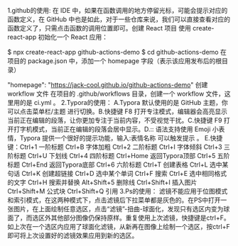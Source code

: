1.github的使用:
在 IDE 中，如果在函数调用的地方停留光标，可能会提示对应的函数定义，在 GitHub 中也是如此，对于一些仓库来说，我们可以直接查看对应的函数定义了，只需点击函数的调用位置即可。创建 React 项目
使用 create-react-app 初始化一个 React 应用：

$ npx create-react-app github-actions-demo
$ cd github-actions-demo
在项目的 package.json 中，添加一个 homepage 字段（表示该应用发布后的根目录）

"homepage": "https://jack-cool.github.io/github-actions-demo"
创建 workflow 文件
在项目的 .github/workflows 目录，创建一个 workflow 文件，这里用的是 ci.yml 。
2.Typora的使用：
A.Typora 默认使用的是 GitHub 主题，你可以点击菜单栏/主题 进行切换。B.快捷键 F8 打开专注模式，编辑器会高亮显示当前正在编辑的段落，让你更加专注于当前内容，不受视觉干扰。C.快捷键 F9 打开打字机模式，当前正在编辑的段落会居中显示。D.:<emoji>: 语法支持使用 Emoji 小表情，Typora 提供一个很好的提示功能，输入:表情名称 可以触发提示 。
 E.快捷键：Ctrl+1  一阶标题    Ctrl+B  字体加粗
          Ctrl+2  二阶标题    Ctrl+I  字体倾斜
          Ctrl+3  三阶标题    Ctrl+U  下划线
          Ctrl+4  四阶标题    Ctrl+Home   返回Typora顶部
          Ctrl+5  五阶标题    Ctrl+End    返回Typora底部
          Ctrl+6  六阶标题    Ctrl+T  创建表格
          Ctrl+L  选中某句话   Ctrl+K  创建超链接
          Ctrl+D  选中某个单词  Ctrl+F  搜索
          Ctrl+E  选中相同格式的文字   Ctrl+H  搜索并替换
          Alt+Shift+5 删除线 Ctrl+Shift+I    插入图片
          Ctrl+Shift+M    公式块 Ctrl+Shift+Q    引用
3.Ps的使用：
滤镜不能应用于位图模式和索引模式，在这两种模式下，点击滤镜后下拉菜单都是灰色的。在PS中打开一张图片，在上面绘制任意选区，点击“滤镜”-扭曲-球面化，发现只有选区内变为球面了，而选区外其他部分图像仍保持原样。重复使用上次滤镜，快捷键是ctrl+F。如上次在一个选区内应用了球面化滤镜，从新再在图像上绘制一个选区，按ctrl+F即可将上次设置好的滤镜效果应用到新的选区。

